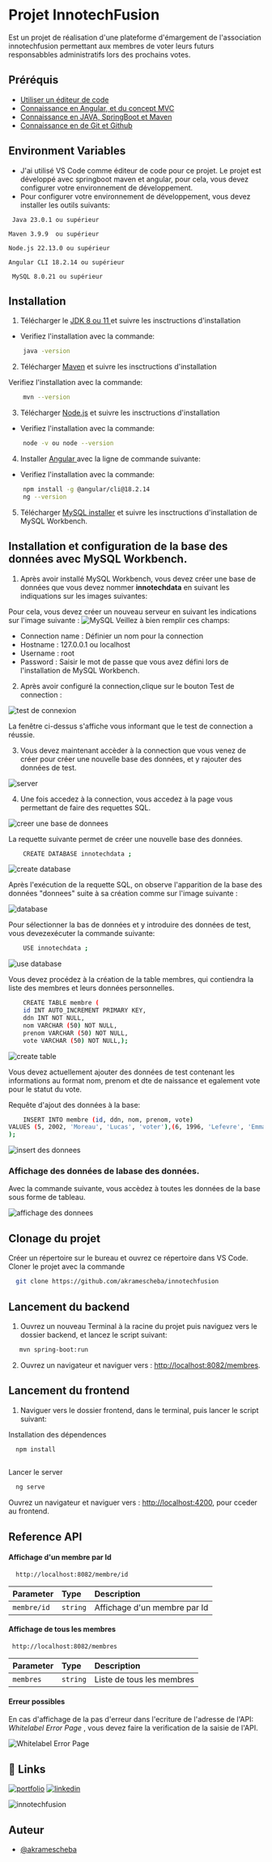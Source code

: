 
# Projet InnotechFusion
Est un projet de réalisation d'une plateforme d'émargement de l'association innotechfusion permettant aux membres de voter leurs futurs responsabbles administratifs lors des prochains votes. 
## Préréquis

 - [Utiliser un éditeur de code](https://code.visualstudio.com/)
- [Connaissance en Angular, et du concept MVC ](./)
 - [Connaissance en JAVA, SpringBoot et Maven ](./)
 - [Connaissance en de Git et Github](./)
## Environment Variables

- J'ai utilisé VS Code comme éditeur de code pour ce projet. Le projet est développé avec springboot maven et angular, pour cela, vous devez configurer votre environnement de développement.
- Pour configurer votre environnement de développement, vous devez installer les outils suivants:

` Java 23.0.1 ou supérieur`

`Maven 3.9.9  ou supérieur`

`Node.js 22.13.0 ou supérieur`

`Angular CLI 18.2.14 ou supérieur`

` MySQL 8.0.21 ou supérieur`


## Installation

1. Télécharger  le [ JDK 8 ou 11 ](  https://www.oracle.com/java/technologies/downloads/) et suivre les insctructions d'installation

- Verifiez l'installation avec la commande: 

```bash
    java -version
```
2. Télécharger [ Maven](https://maven.apache.org/install.html) et suivre les insctructions d'installation

Verifiez l'installation avec la commande: 

```bash
    mvn --version
```
3. Télécharger [Node.js](https://nodejs.org/en/download/) et suivre les insctructions d'installation

- Verifiez l'installation avec la commande: 

```bash
    node -v ou node --version
```
4. Installer [Angular ](https://angular.dev/installation) avec la ligne de commande suivante:
- Verifiez l'installation avec la commande: 

```bash
    npm install -g @angular/cli@18.2.14
    ng --version
```

5. Télécharger [MySQL installer](https://dev.mysql.com/downloads/installe) et suivre les insctructions d'installation de MySQL Workbench.


## Installation et configuration de la base des données avec MySQL Workbench.

1. Après avoir installé MySQL Workbench, vous devez créer une base de données que vous devez nommer **innotechdata** en suivant les indiquations sur les images suivantes: 

Pour cela, vous devez créer un nouveau serveur en suivant les indications sur l'image suivante : 
![MySQL](https://github.com/user-attachments/assets/7e735cfd-fff5-4c0b-b7aa-658cc8520883)
Veillez à bien remplir ces champs:

- Connection name : Définier un nom pour la connection
- Hostname : 127.0.0.1 ou localhost
- Username : root
- Password : Saisir le mot de passe que vous avez défini lors de l'installation de MySQL Workbench.

2. Après avoir configuré la connection,clique sur le bouton Test de connection :

![test de connexion](https://github.com/user-attachments/assets/a650eeb6-5ea7-483d-a068-dad87a93e457)

La fenêtre ci-dessus s'affiche vous informant que le test de connection a réussie.

3. Vous devez maintenant accèder à la connection que vous venez de créer pour créer une nouvelle base des données, et y rajouter des données de test.

![server](https://github.com/user-attachments/assets/3fb23178-27ff-42a1-86be-266379592df6)

4. Une fois accedez à la connection, vous accedez à la page vous permettant de faire des requettes SQL.

![creer une base de donnees](https://github.com/user-attachments/assets/0a295fe7-471b-4c65-9843-6bd18e7da263)

La requette suivante permet de créer une nouvelle base des données.

```bash
    CREATE DATABASE innotechdata ;
```

![create database](https://github.com/user-attachments/assets/fd0fb6e5-d384-41ab-bab6-b8d894834997)

Après l'exécution de la requette SQL, on observe l'apparition de la base des données "donnees" suite à sa création comme sur l'image suivante :

![database](https://github.com/user-attachments/assets/639b5fd4-130a-4237-9c79-65eb096b9f28)

Pour sélectionner la bas de données et y introduire des données de test, vous devezexécuter la commande suivante:
```bash
    USE innotechdata ; 
```
![use database](https://github.com/user-attachments/assets/c026dfbf-29a8-4e1d-967d-9bfc97959b5e)

Vous devez procédez à la création de la table membres, qui contiendra la liste des membres et leurs données personnelles. 

```bash
    CREATE TABLE membre (
    id INT AUTO_INCREMENT PRIMARY KEY,
    ddn INT NOT NULL,
    nom VARCHAR (50) NOT NULL,
    prenom VARCHAR (50) NOT NULL,
    vote VARCHAR (50) NOT NULL,);
```
![create table](https://github.com/user-attachments/assets/3a98d6fc-12bb-416a-9416-f711eb401df9)

Vous devez actuellement ajouter des données de test contenant les informations au format nom, prenom et dte de naissance et egalement vote pour le statut du vote.

Requête d'ajout des données à la base:

```bash
    INSERT INTO membre (id, ddn, nom, prenom, vote) 
VALUES (5, 2002, 'Moreau', 'Lucas', 'voter'),(6, 1996, 'Lefevre', 'Emma', 'voter'),(7, 1990, 'Bernard', 'Sophie', 'voter'),(8, 1985, 'Dubois', 'Thomas', 'voter'),(9, 1998, 'Martinez', 'Camille', 'voter'),(10, 1993, 'Garcia', 'Hugo', 'voter'),(11, 2000, 'Lambert', 'Manon', 'voter'),(12, 1987, 'Fontaine', 'Louis', 'voter'),(13, 1995, 'Rousseau', 'Chloé', 'voter'), (14, 2001, 'Blanc', 'Nathan', 'voter'
);

```
![insert des donnees](https://github.com/user-attachments/assets/58450fec-2f40-4f86-a5c8-9866350283d5)

### Affichage des données de labase des données.

Avec la commande suivante, vous accèdez à toutes les données de la base sous forme de tableau.

![affichage des donnees](https://github.com/user-attachments/assets/3c7365f3-ccf5-465f-b8c2-30e9d7ec7525)

## Clonage du projet

Créer un répertoire sur le bureau et ouvrez ce répertoire dans VS Code.
Cloner le projet avec la commande 


```bash
  git clone https://github.com/akramescheba/innotechfusion
```


## Lancement du backend
 1. Ouvrez un nouveau Terminal à la racine du projet puis naviguez vers le dossier backend, et lancez le script suivant:

```bash
   mvn spring-boot:run  
```
2. Ouvrez un navigateur et naviguer vers : [http://localhost:8082/membres](http://localhost:8082/membres). 


## Lancement du frontend


1. Naviguer vers le dossier frontend, dans le terminal, puis lancer le script suivant:

Installation des dépendences
```bash
  npm install
  
```

Lancer le server

```bash
  ng serve
```

Ouvrez un navigateur et naviguer vers : 
[http://localhost:4200](http://localhost:4200), pour cceder au frontend.




## Reference API 



#### Affichage d'un membre par Id
```http
  http://localhost:8082/membre/id
```

| Parameter | Type     | Description                       |
| :-------- | :------- | :-------------------------------- |
| `membre/id`      | `string` | Affichage d'un membre par Id|

#### Affichage de tous les membres

```http
 http://localhost:8082/membres
```

| Parameter | Type     | Description                |
| :-------- | :------- | :------------------------- |
| `membres` | `string` | Liste de tous les membres |

#### Erreur possibles

En cas d'affichage de la pas d'erreur dans l'ecriture de l'adresse de l'API: *Whitelabel Error Page* , vous devez faire la verification de la saisie de l'API.

![Whitelabel Error Page](https://github.com/user-attachments/assets/fcd11d96-174d-43f9-b95c-03e11b845ae6)

## 🔗 Links
[![portfolio](https://img.shields.io/badge/my_portfolio-000?style=for-the-badge&logo=ko-fi&logoColor=white)](https://portfoli-iscod.web.app/)
[![linkedin](https://img.shields.io/badge/linkedin-0A66C2?style=for-the-badge&logo=linkedin&logoColor=white)](https://www.linkedin.com/in/jordy-akra-mescheba/)


![innotechfusion](https://github.com/user-attachments/assets/aba58e60-b04a-41da-8ec5-1fcb5688b566)
## Auteur

- [@akramescheba](https://github.com/akramescheba)